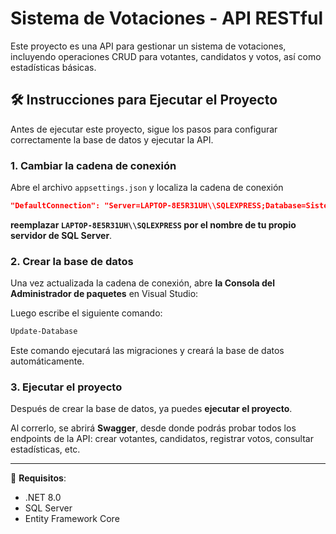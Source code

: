 
#  Sistema de Votaciones - API RESTful

Este proyecto es una API para gestionar un sistema de votaciones, incluyendo operaciones CRUD para votantes, candidatos y votos, así como estadísticas básicas.

## 🛠️ Instrucciones para Ejecutar el Proyecto

Antes de ejecutar este proyecto, sigue los pasos  para configurar correctamente la base de datos y ejecutar la API.

### 1. Cambiar la cadena de conexión

Abre el archivo `appsettings.json` y localiza la cadena de conexión 

```json
"DefaultConnection": "Server=LAPTOP-8E5R31UH\\SQLEXPRESS;Database=SistemaVotaciones;Trusted_Connection=True;TrustServerCertificate=True;"
```

 **reemplazar `LAPTOP-8E5R31UH\\SQLEXPRESS` por el nombre de tu propio servidor de SQL Server**. 

### 2. Crear la base de datos

Una vez actualizada la cadena de conexión, abre **la Consola del Administrador de paquetes** en Visual Studio:

Luego escribe el siguiente comando:

```powershell
Update-Database
```

Este comando ejecutará las migraciones y creará la base de datos automáticamente.

### 3. Ejecutar el proyecto

Después de crear la base de datos, ya puedes **ejecutar el proyecto**.

Al correrlo, se abrirá **Swagger**, desde donde podrás probar todos los endpoints de la API: crear votantes, candidatos, registrar votos, consultar estadísticas, etc.

---

📌 **Requisitos**:
- .NET 8.0
- SQL Server
- Entity Framework Core


